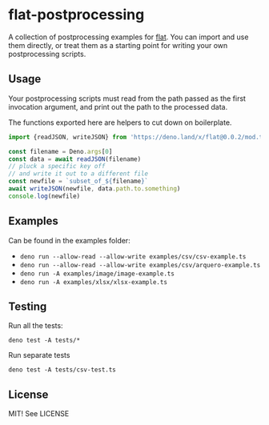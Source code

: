 # flat-postprocessing

A collection of postprocessing examples for [flat](https://github.com/githubocto/flat). You can import and use them directly, or treat them as a starting point for writing your own postprocessing scripts.

## Usage

Your postprocessing scripts must read from the path passed as the first invocation argument, and print out the path to the processed data.

The functions exported here are helpers to cut down on boilerplate.

```ts
import {readJSON, writeJSON} from 'https://deno.land/x/flat@0.0.2/mod.ts'

const filename = Deno.args[0]
const data = await readJSON(filename)
// pluck a specific key off
// and write it out to a different file
const newfile = `subset_of_${filename}`
await writeJSON(newfile, data.path.to.something)
console.log(newfile)
```

## Examples

Can be found in the examples folder:

* `deno run --allow-read --allow-write examples/csv/csv-example.ts`
* `deno run --allow-read --allow-write examples/csv/arquero-example.ts`
* `deno run -A examples/image/image-example.ts`
* `deno run -A examples/xlsx/xlsx-example.ts`

## Testing

Run all the tests:

`deno test -A tests/*`

Run separate tests

`deno test -A tests/csv-test.ts`


## License

MIT! See LICENSE

